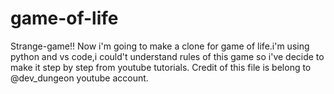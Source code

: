 # game-of-life
Strange-game!!
Now i'm going to make a clone for  game of life.i'm using python and vs code,i could't understand rules of this game so i've decide to make it step by step from youtube tutorials.
Credit of this file is belong to @dev_dungeon youtube account.


